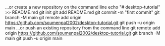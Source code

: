 …or create a new repository on the command line
echo "# desktop-tutorial" >> README.md
git init
git add README.md
git commit -m "first commit"
git branch -M main
git remote add origin https://github.com/soumenpal2002/desktop-tutorial.git
git push -u origin main
…or push an existing repository from the command line
git remote add origin https://github.com/soumenpal2002/desktop-tutorial.git
git branch -M main
git push -u origin main
